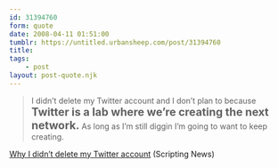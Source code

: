 ```yaml
---
id: 31394760
form: quote
date: 2008-04-11 01:51:00
tumblr: https://untitled.urbansheep.com/post/31394760
title: 
tags:
    - post
layout: post-quote.njk
---
```


<blockquote>
I didn&rsquo;t delete my Twitter account and I don&rsquo;t plan to because <strong style="font-size:1.4em;">Twitter is a lab where we&rsquo;re creating the next network.</strong> As long as I&rsquo;m still diggin I&rsquo;m going to want to keep creating.
</blockquote>

<a href="http://www.scripting.com/stories/2008/04/10/whyIDidntDeleteMyTwitterAc.html">Why I didn&rsquo;t delete my Twitter account</a> (Scripting News)
